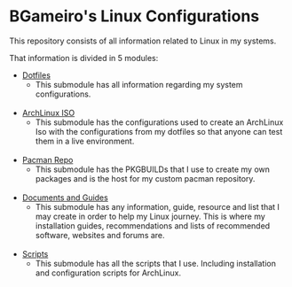 # BGameiro's Linux Configurations

This repository consists of all information related to Linux in my systems.

That information is divided in 5 modules:

*   [Dotfiles](/LinuxDots)
    *   This submodule has all information regarding my system configurations.
<br><br>
*   [ArchLinux ISO](/ArchIso)
    *   This submodule has the configurations used to create an ArchLinux Iso with the configurations from my dotfiles so that anyone can test them in a live environment.
<br><br>
*   [Pacman Repo](/ArchRepo)
    *   This submodule has the PKGBUILDs that I use to create my own packages and is the host for my custom pacman repository.
<br><br>
*   [Documents and Guides](/LinuxDocs)
    *   This submodule has any information, guide, resource and list that I may create in order to help my Linux journey. This is where my installation guides, recommendations and lists of recommended software, websites and forums are.
<br><br>
*   [Scripts](/LinuxScripts)
    *   This submodule has all the scripts that I use. Including installation and configuration scripts for ArchLinux.